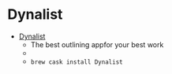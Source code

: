 # Dynalist
- [Dynalist](https://dynalist.io/)
  -  The best outlining appfor your best work
  - 
  - `brew cask install Dynalist`
